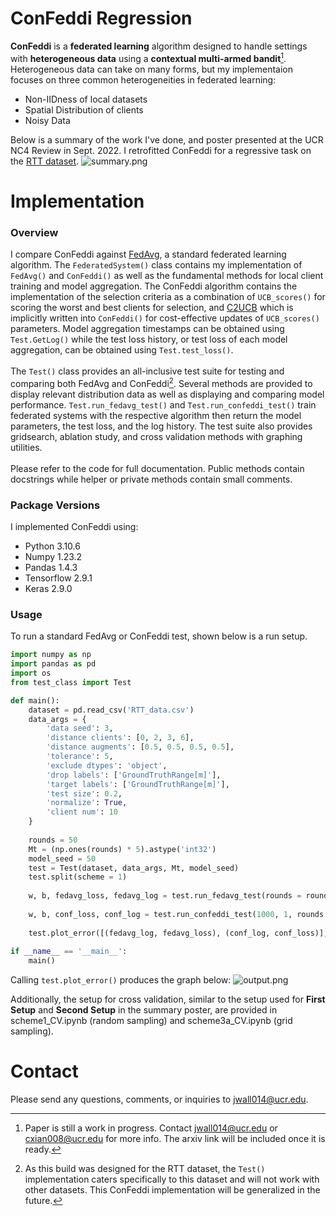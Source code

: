 # ConFeddi Regression
**ConFeddi** is a **federated learning** algorithm designed to handle settings with **heterogeneous data** using a **contextual multi-armed bandit**[^1]. Heterogeneous data can take on many forms, but my implementaion focuses on three common heterogeneities in federated learning:
- Non-IIDness of local datasets
- Spatial Distribution of clients
- Noisy Data

Below is a summary of the work I've done, and poster presented at the UCR NC4 Review in Sept. 2022. I retrofitted ConFeddi for a regressive task on the [RTT dataset][dataset].
![summary.png](https://www.dropbox.com/s/bdmpo6azpu9gjdf/summary.png?dl=0&raw=1)

# Implementation
### Overview
I compare ConFeddi against [FedAvg][paper1], a standard federated learning algorithm. The `FederatedSystem()` class contains my implementation of `FedAvg()` and `ConFeddi()` as well as the fundamental methods for local client training and model aggregation. The ConFeddi algorithm contains the implementation of the selection criteria as a combination of `UCB_scores()` for scoring the worst and best clients for selection, and [C2UCB][paper2] which is implicitly written into `ConFeddi()` for cost-effective updates of `UCB_scores()` parameters. Model aggregation timestamps can be obtained using `Test.GetLog()` while the test loss history, or test loss of each model aggregation, can be obtained using `Test.test_loss()`.\
\
The `Test()` class provides an all-inclusive test suite for testing and comparing both FedAvg and ConFeddi[^2]. Several methods are provided to display relevant distribution data as well as displaying and comparing model performance. `Test.run_fedavg_test()` and `Test.run_confeddi_test()` train federated systems with the respective algorithm then return the model parameters, the test loss, and the log history. The test suite also provides gridsearch, ablation study, and cross validation methods with graphing utilities.\
\
Please refer to the code for full documentation. Public methods contain docstrings while helper or private methods contain small comments.

### Package Versions
I implemented ConFeddi using:
- Python 3.10.6
- Numpy 1.23.2
- Pandas 1.4.3
- Tensorflow 2.9.1
- Keras 2.9.0

### Usage
To run a standard FedAvg or ConFeddi test, shown below is a run setup.
```python
import numpy as np
import pandas as pd
import os
from test_class import Test

def main():
    dataset = pd.read_csv('RTT_data.csv')
    data_args = {
        'data seed': 3,
        'distance clients': [0, 2, 3, 6],
        'distance augments': [0.5, 0.5, 0.5, 0.5],
        'tolerance': 5,
        'exclude dtypes': 'object',
        'drop labels': ['GroundTruthRange[m]'],
        'target labels': ['GroundTruthRange[m]'],
        'test size': 0.2,
        'normalize': True,
        'client num': 10
    }
    
    rounds = 50
    Mt = (np.ones(rounds) * 5).astype('int32')
    model_seed = 50
    test = Test(dataset, data_args, Mt, model_seed)
    test.split(scheme = 1)
    
    w, b, fedavg_loss, fedavg_log = test.run_fedavg_test(rounds = rounds, frac_clients = 0.5)
    
    w, b, conf_loss, conf_log = test.run_confeddi_test(1000, 1, rounds = 50, context = [0])
    
    test.plot_error([(fedavg_log, fedavg_loss), (conf_log, conf_loss)], ['green', 'blue'], ['FedAvg MSE', 'ConFeddi MSE'], (0.1, 0.5))
    
if __name__ == '__main__':
    main()
```

Calling `test.plot_error()` produces the graph below:
![output.png](https://www.dropbox.com/s/18xk14oyatlgr3f/output.png?dl=0&raw=1)

Additionally, the setup for cross validation, similar to the setup used for **First Setup** and **Second Setup** in the summary poster, are provided in scheme1_CV.ipynb (random sampling) and scheme3a_CV.ipynb (grid sampling).

# Contact
Please send any questions, comments, or inquiries to jwall014@ucr.edu.


[^1]: Paper is still a work in progress. Contact jwall014@ucr.edu or cxian008@ucr.edu for more info. The arxiv link will be included once it is ready.

[^2]: As this build was designed for the RTT dataset, the `Test()` implementation caters specifically to this dataset and will not work with other datasets. This ConFeddi implementation will be generalized in the future.

[dataset]: <https://www.researchgate.net/publication/329887019_A_Machine_Learning_Approach_for_Wi-Fi_RTT_Ranging>

[paper1]: <https://arxiv.org/abs/1602.05629>

[paper2]: <https://epubs.siam.org/doi/abs/10.1137/1.9781611973440.53>
